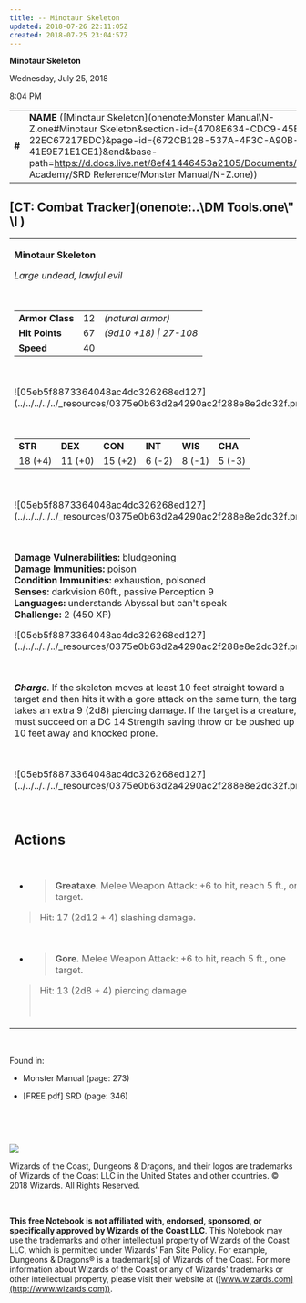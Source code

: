 ```yaml
---
title: -- Minotaur Skeleton
updated: 2018-07-26 22:11:05Z
created: 2018-07-25 23:04:57Z
---
```


**Minotaur Skeleton**

Wednesday, July 25, 2018

8:04 PM

|        |                                                                                                                                                                                                                                                                                                            |        |        |        |     |       |        |
|--------|------------------------------------------------------------------------------------------------------------------------------------------------------------------------------------------------------------------------------------------------------------------------------------------------------------|--------|--------|--------|-----|-------|--------|
| **\#** | **NAME** ([Minotaur Skeleton](onenote:Monster Manual\\N-Z.one#Minotaur Skeleton&section-id={4708E634-CDC9-45E3-91B3-22EC67217BDC}&page-id={672CB128-537A-4F3C-A90B-41E9E71E1CE1}&end&base-path=https://d.docs.live.net/8ef41446453a2105/Documents/Adventure Academy/SRD Reference/Monster Manual/N-Z.one)) | **12** | **67** | **67** | \-  | Notes | 450 XP |

## [CT: Combat Tracker](onenote:..\\DM Tools.one\\" \l )

<table><tbody><tr class="odd"><td><p><strong>Minotaur Skeleton</strong></p><p><em>Large undead, lawful evil</em></p><p> </p><table><tbody><tr class="odd"><td><strong>Armor Class</strong></td><td>12</td><td><em>(natural armor)</em></td></tr><tr class="even"><td><strong>Hit Points</strong></td><td>67</td><td><em>(9d10 +18) | 27-108</em></td></tr><tr class="odd"><td><strong>Speed</strong></td><td>40</td><td> </td></tr></tbody></table><p> </p><p>![05eb5f8873364048ac4dc326268ed127](../../../../../_resources/0375e0b63d2a4290ac2f288e8e2dc32f.png)</p><p> </p><table><tbody><tr class="odd"><td><strong>STR</strong></td><td><strong>DEX</strong></td><td><strong>CON</strong></td><td><strong>INT</strong></td><td><strong>WIS</strong></td><td><strong>CHA</strong></td></tr><tr class="even"><td>18 (+4)</td><td>11 (+0)</td><td>15 (+2)</td><td>6 (-2)</td><td>8 (-1)</td><td>5 (-3)</td></tr></tbody></table><p> </p><p>![05eb5f8873364048ac4dc326268ed127](../../../../../_resources/0375e0b63d2a4290ac2f288e8e2dc32f.png)</p><p> </p><p><strong>Damage Vulnerabilities:</strong> bludgeoning<br />
<strong>Damage Immunities:</strong> poison<br />
<strong>Condition Immunities:</strong> exhaustion, poisoned<br />
<strong>Senses:</strong> darkvision 60ft., passive Perception 9<br />
<strong>Languages:</strong> understands Abyssal but can't speak<br />
<strong>Challenge:</strong> 2 (450 XP)</p><p>![05eb5f8873364048ac4dc326268ed127](../../../../../_resources/0375e0b63d2a4290ac2f288e8e2dc32f.png)</p><p> </p><p><em><strong>Charge</strong></em>. If the skeleton moves at least 10 feet straight toward a target and then hits it with a gore attack on the same turn, the target takes an extra 9 (2d8) piercing damage. If the target is a creature, it must succeed on a DC 14 Strength saving throw or be pushed up to 10 feet away and knocked prone.</p><p> </p><p>![05eb5f8873364048ac4dc326268ed127](../../../../../_resources/0375e0b63d2a4290ac2f288e8e2dc32f.png)</p><p> </p><h2 id="actions"><strong>Actions</strong></h2><p> </p><ul><li><blockquote><p><strong>Greataxe.</strong> Melee Weapon Attack: +6 to hit, reach 5 ft., one target.</p></blockquote></li></ul><blockquote><p>Hit: 17 (2d12 + 4) slashing damage.</p></blockquote><p> </p><ul><li><blockquote><p><strong>Gore.</strong> Melee Weapon Attack: +6 to hit, reach 5 ft., one target.</p></blockquote></li></ul><blockquote><p>Hit: 13 (2d8 + 4) piercing damage</p><p> </p></blockquote></td></tr></tbody></table>

 

Found in:

-   Monster Manual (page: 273)

-   \[FREE pdf\] SRD (page: 346)

 

 

![](tmp\media\image2.png)

Wizards of the Coast, Dungeons & Dragons, and their logos are trademarks of Wizards of the Coast LLC in the United States and other countries. © 2018 Wizards. All Rights Reserved.

 

**This free Notebook is not affiliated with, endorsed, sponsored, or specifically approved by Wizards of the Coast LLC**. This Notebook may use the trademarks and other intellectual property of Wizards of the Coast LLC, which is permitted under Wizards' Fan Site Policy. For example, Dungeons & Dragons® is a trademark\[s\] of Wizards of the Coast. For more information about Wizards of the Coast or any of Wizards' trademarks or other intellectual property, please visit their website at ([www.wizards.com](http://www.wizards.com)).
